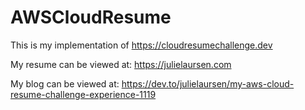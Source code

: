 # AWSCloudResume

This is my implementation of https://cloudresumechallenge.dev

My resume can be viewed at: https://julielaursen.com

My blog can be viewed at: https://dev.to/julielaursen/my-aws-cloud-resume-challenge-experience-1119
